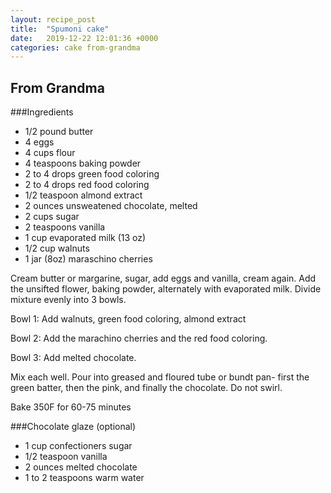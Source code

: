 ```yaml
---
layout: recipe_post
title:  "Spumoni cake"
date:   2019-12-22 12:01:36 +0000
categories: cake from-grandma
---
```


## From Grandma
###Ingredients
* 1/2 pound butter
* 4 eggs
* 4 cups flour
* 4 teaspoons baking powder
* 2 to 4 drops green food coloring
* 2 to 4 drops red food coloring
* 1/2 teaspoon almond extract
* 2 ounces unsweatened chocolate, melted
* 2 cups sugar
* 2 teaspoons vanilla
* 1 cup evaporated milk (13 oz)
* 1/2 cup walnuts
* 1 jar (8oz) maraschino cherries


Cream butter or margarine, sugar, add eggs and vanilla, cream again. Add the unsifted flower, baking powder, alternately with evaporated milk. Divide mixture evenly into 3 bowls.


Bowl 1: Add walnuts, green food coloring, almond extract


Bowl 2: Add the marachino cherries and the red food coloring.


Bowl 3: Add melted chocolate.


Mix each well. Pour into greased and floured tube or bundt pan- first the green batter, then the pink, and finally the chocolate. Do not swirl.


Bake 350F for 60-75 minutes

###Chocolate glaze (optional)
* 1 cup confectioners sugar
*  1/2 teaspoon vanilla
* 2 ounces melted chocolate
* 1 to 2 teaspoons warm water